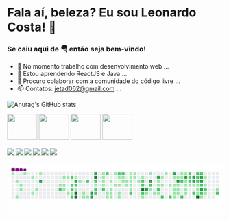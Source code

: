 <h1> Fala aí, beleza? Eu sou Leonardo Costa! 👋 </h1>

<h3> Se caiu aqui de 🪂 então seja bem-vindo! </h3>

- 🔭 No momento trabalho com desenvolvimento web ...
- 🌱 Estou aprendendo ReactJS e Java ...
- 👯 Procuro colaborar com a comunidade do código livre ...
- 📫 Contatos: jetad062@gmail.com ...

![Anurag's GitHub stats](https://github-readme-stats.vercel.app/api?username=leocostarj22&show_icons=true&theme=tokyonight)

<div style="align: center">
  <img src="https://cdn.jsdelivr.net/gh/devicons/devicon/icons/html5/html5-original.svg" width="70px" height="60">
  <img src="https://cdn.jsdelivr.net/gh/devicons/devicon/icons/css3/css3-original.svg" width="70px" height="60">
  <img src="https://cdn.jsdelivr.net/gh/devicons/devicon/icons/javascript/javascript-plain.svg" width="70px" height="60">
  <img src="https://cdn.jsdelivr.net/gh/devicons/devicon/icons/typescript/typescript-plain.svg" width="70px" height="60">
  <br>
</div>
<br>
<div>
  <a href="mailto://jetad062@gmail.com"> <img src="https://img.shields.io/badge/Gmail-D14836?style=for-the-badge&logo=gmail&logoColor=white" target="_blank"> </a>
  <a href="https://www.linkedin.com/in/leonardocosta79/"> <img src="https://img.shields.io/badge/LinkedIn-0077B5?style=for-the-badge&logo=linkedin&logoColor=white" target="_blank"> </a>
  <a href="http://www.twitch.tv/querubatv"> <img src="https://img.shields.io/badge/Twitch-9146FF?style=for-the-badge&logo=twitch&logoColor=white" target="_blank"> </a>
  <a href="https://www.youtube.com/channel/UCirkUapFMnw1NSndS9oaStA"> <img src="https://img.shields.io/badge/YouTube-FF0000?style=for-the-            badge&logo=youtube&logoColor=white" target="_blank"> </a>
  <a href="http://wa.me/5522988390521?text=Ol%C3%A1!%20Entrei%20em%20seu%20site%20e%20gostaria%20de%20obter%20mais%20informa%C3%A7%C3%B5es.%20Pode%20me%20ajudar%3F">       <img src="https://img.shields.io/badge/WhatsApp-25D366?style=for-the-badge&logo=whatsapp&logoColor=white" target="_blank"> </a>
  <a href="https://discord.gg/gxNMx6Ed"> <img src="https://img.shields.io/badge/Discord-7289DA?style=for-the-badge&logo=discord&logoColor=white" target="_blank"> </a>
</div>
<br>
<div>
  <img src="https://raw.githubusercontent.com/Platane/snk/output/github-contribution-grid-snake.gif">
</div>

